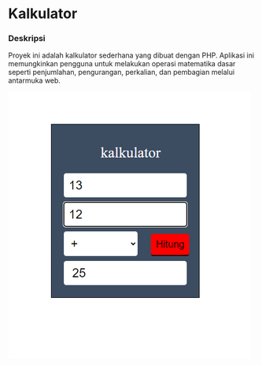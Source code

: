 # Kalkulator


### Deskripsi
Proyek ini adalah kalkulator sederhana yang dibuat dengan PHP. Aplikasi ini memungkinkan pengguna untuk melakukan operasi matematika dasar seperti penjumlahan, pengurangan, perkalian, dan pembagian melalui antarmuka web.

![Kalkulator](Screenshot%202024-10-09%20095328.png)
